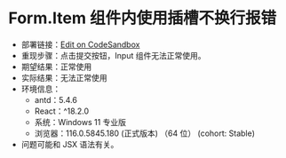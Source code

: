 # Form.Item 组件内使用插槽不换行报错

- 部署链接：[Edit on CodeSandbox](https://codesandbox.io/static/img/play-codesandbox.svg)
- 重现步骤：点击提交按钮，Input 组件无法正常使用。
- 期望结果：正常使用
- 实际结果：无法正常使用
- 环境信息：
  - antd：5.4.6
  - React：^18.2.0
  - 系统：Windows 11 专业版
  - 浏览器：116.0.5845.180 (正式版本) （64 位） (cohort: Stable)
- 问题可能和 JSX 语法有关。
